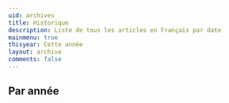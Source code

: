 ```yaml
---
uid: archives
title: Historique
description: Liste de tous les articles en Français par date
mainmenu: true
thisyear: Cette année
layout: archive
comments: false
---
```

## Par année
